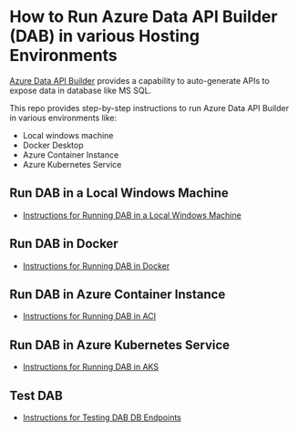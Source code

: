 # How to Run Azure Data API Builder (DAB) in various Hosting Environments
[Azure Data API Builder](https://learn.microsoft.com/en-us/azure/data-api-builder/overview-to-data-api-builder?tabs=azure-sql) provides a capability to auto-generate APIs to expose data in database like MS SQL.

This repo provides step-by-step instructions to run Azure Data API Builder in various environments like:
* Local windows machine
* Docker Desktop
* Azure Container Instance
* Azure Kubernetes Service

## Run DAB in a Local Windows Machine
* [Instructions for Running DAB in a Local Windows Machine](https://github.com/git-vp/azure-data-api-builder/blob/main/run-dab-in-localwindowsmachine.md)

## Run DAB in Docker 
* [Instructions for Running DAB in Docker](https://github.com/git-vp/azure-data-api-builder/blob/main/run-dab-in-docker.md)

## Run DAB in Azure Container Instance
* [Instructions for Running DAB in ACI](https://github.com/git-vp/azure-data-api-builder/blob/main/run-dab-in-aci.md)

## Run DAB in Azure Kubernetes Service
* [Instructions for Running DAB in AKS](https://github.com/git-vp/azure-data-api-builder/blob/main/run-dab-in-aks.md)

## Test DAB
* [Instructions for Testing DAB DB Endpoints](https://github.com/git-vp/azure-data-api-builder/blob/main/test-dab.md)






